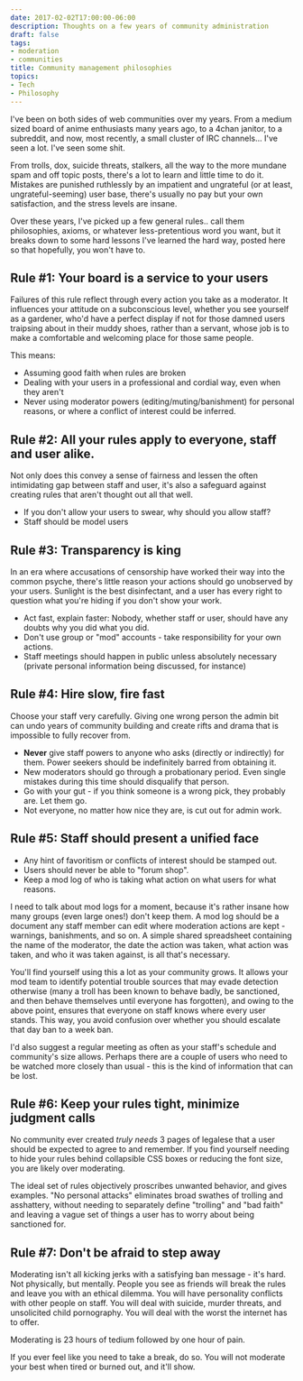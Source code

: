 ```yaml
---
date: 2017-02-02T17:00:00-06:00
description: Thoughts on a few years of community administration
draft: false
tags:
- moderation
- communities
title: Community management philosophies
topics:
- Tech
- Philosophy
---
```


I've been on both sides of web communities over my years. From a medium sized board of anime enthusiasts many years ago, to a 4chan janitor, to a subreddit, and now, most recently, a small cluster of IRC channels... I've seen a lot. I've seen some shit.

From trolls, dox, suicide threats, stalkers, all the way to the more mundane spam and off topic posts, there's a lot to learn and little time to do it. Mistakes are punished ruthlessly by an impatient and ungrateful (or at least, ungrateful-seeming) user base, there's usually no pay but your own satisfaction, and the stress levels are insane.

Over these years, I've picked up a few general rules.. call them philosophies, axioms, or whatever less-pretentious word you want, but it breaks down to some hard lessons I've learned the hard way, posted here so that hopefully, you won't have to.


## Rule #1: Your board is a service to your users

Failures of this rule reflect through every action you take as a moderator. It influences your attitude on a subconscious level, whether you see yourself as a gardener, who'd have a perfect display if not for those damned users traipsing about in their muddy shoes, rather than a servant, whose job is to make a comfortable and welcoming place for those same people.

This means:

* Assuming good faith when rules are broken
* Dealing with your users in a professional and cordial way, even when they aren't
* Never using moderator powers (editing/muting/banishment) for personal reasons, or where a conflict of interest could be inferred.

## Rule #2: All your rules apply to everyone, staff and user alike.

Not only does this convey a sense of fairness and lessen the often intimidating gap between staff and user, it's also a safeguard against creating rules that aren't thought out all that well.

* If you don't allow your users to swear, why should you allow staff?
* Staff should be model users

## Rule #3: Transparency is king

In an era where accusations of censorship have worked their way into the common psyche, there's little reason your actions should go unobserved by your users. Sunlight is the best disinfectant, and a user has every right to question what you're hiding if you don't show your work.

* Act fast, explain faster: Nobody, whether staff or user, should have any doubts why you did what you did.
* Don't use group or "mod" accounts - take responsibility for your own actions.
* Staff meetings should happen in public unless absolutely necessary (private personal information being discussed, for instance)

## Rule #4: Hire slow, fire fast

Choose your staff very carefully. Giving one wrong person the admin bit can undo years of community building and create rifts and drama that is impossible to fully recover from.

* **Never** give staff powers to anyone who asks (directly or indirectly) for them. Power seekers should be indefinitely barred from obtaining it.
* New moderators should go through a probationary period. Even single mistakes during this time should disqualify that person.
* Go with your gut - if you think someone is a wrong pick, they probably are. Let them go.
* Not everyone, no matter how nice they are, is cut out for admin work.

## Rule #5: Staff should present a unified face

* Any hint of favoritism or conflicts of interest should be stamped out.
* Users should never be able to "forum shop".
* Keep a mod log of who is taking what action on what users for what reasons.

I need to talk about mod logs for a moment, because it's rather insane how many groups (even large ones!) don't keep them. A mod log should be a document any staff member can edit where moderation actions are kept - warnings, banishments, and so on. A simple shared spreadsheet containing the name of the moderator, the date the action was taken, what action was taken, and who it was taken against, is all that's necessary.

You'll find yourself using this a lot as your community grows. It allows your mod team to identify potential trouble sources that may evade detection otherwise (many a troll has been known to behave badly, be sanctioned, and then behave themselves until everyone has forgotten), and owing to the above point, ensures that everyone on staff knows where every user stands. This way, you avoid confusion over whether you should escalate that day ban to a week ban.

I'd also suggest a regular meeting as often as your staff's schedule and community's size allows. Perhaps there are a couple of users who need to be watched more closely than usual - this is the kind of information that can be lost.

## Rule #6: Keep your rules tight, minimize judgment calls

No community ever created *truly needs* 3 pages of legalese that a user should be expected to agree to and remember. If you find yourself needing to hide your rules behind collapsible CSS boxes or reducing the font size, you are likely over moderating.

The ideal set of rules objectively proscribes unwanted behavior, and gives examples. "No personal attacks" eliminates broad swathes of trolling and asshattery, without needing to separately define "trolling" and "bad faith" and leaving a vague set of things a user has to worry about being sanctioned for.

## Rule #7: Don't be afraid to step away

Moderating isn't all kicking jerks with a satisfying ban message - it's hard. Not physically, but mentally. People you see as friends will break the rules and leave you with an ethical dilemma. You will have personality conflicts with other people on staff. You will deal with suicide, murder threats, and unsolicited child pornography. You will deal with the worst the internet has to offer.

Moderating is 23 hours of tedium followed by one hour of pain.

If you ever feel like you need to take a break, do so. You will not moderate your best when tired or burned out, and it'll show.
